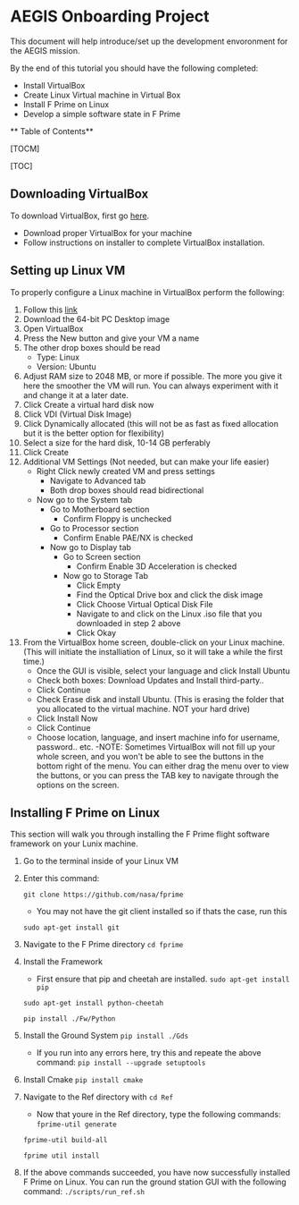 # AEGIS Onboarding Project
This document will help introduce/set up the development envoronment for the AEGIS mission.

By the end of this tutorial you should have the following completed:

- Install VirtualBox
- Create Linux Virtual machine in Virtual Box
- Install F Prime on Linux
- Develop a simple software state in F Prime

** Table of Contents**

[TOCM]

[TOC]

## Downloading VirtualBox
To download VirtualBox, first go [here](https://www.virtualbox.org/).
- Download proper VirtualBox for your machine
- Follow instructions on installer to complete VirtualBox installation.

## Setting up Linux VM
To properly configure a Linux machine in VirtualBox perform the following:
1. Follow this [link](http://releases.ubuntu.com/16.04/)
2. Download the 64-bit PC Desktop image
3. Open VirtualBox
4. Press the New button and give your VM a name
5. The other drop boxes should be read
	- Type: Linux
	- Version: Ubuntu
6. Adjust RAM size to 2048 MB, or more if possible. The more you give it here the smoother the VM will run. You can always experiment with it and change it at a later date.
7. Click Create a virtual hard disk now
8. Click VDI (Virtual Disk Image)
9. Click Dynamically allocated (this will not be as fast as fixed allocation but it is the better option for flexibility)
10. Select a size for the hard disk, 10-14 GB perferably
11. Click Create
12. Additional VM Settings (Not needed, but can make your life easier)
	- Right Click newly created VM and press settings
		- Navigate to Advanced tab
		- Both drop boxes should read bidirectional
	- Now go to the System tab
		 - Go to Motherboard section
			- Confirm Floppy is unchecked
		- Go to Processor section
			- Confirm Enable PAE/NX is checked
		- Now go to Display tab
			- Go to Screen section
				- Confirm Enable 3D Acceleration is checked
			- Now go to Storage Tab
				- Click Empty
				- Find the Optical Drive box and click the disk image
				- Click Choose Virtual Optical Disk File
				- Navigate to and click on the Linux .iso file that you downloaded in step 2 above
				- Click Okay
13. From the VirtualBox home screen, double-click on your Linux machine. (This will initiate the installiation of Linux, so it will take a while the first time.)
	- Once the GUI is visible, select your language and click Install Ubuntu
	- Check both boxes: Download Updates and Install third-party..
	- Click Continue
	- Check Erase disk and install Ubuntu. (This is erasing the folder that you allocated to the virtual machine. NOT your hard drive)
	- Click Install Now
	- Click Continue
	- Choose location, language, and insert machine info for username, password.. etc.
	-NOTE: Sometimes VirtualBox will not fill up your whole screen, and you won't be able to see the buttons in the bottom right of the menu. You can either drag the menu over to view the buttons, or you can press the TAB key to navigate through the options on the screen.

## Installing F Prime on Linux
This section will walk you through installing the F Prime flight software framework on your Lunix machine.
1. Go to the terminal inside of your Linux VM
2. Enter this command:
	
	`git clone https://github.com/nasa/fprime`
	
	- You may not have the git client installed so if thats the case, run this
	
	`sudo apt-get install git`
	
3. Navigate to the F Prime directory 
	`cd fprime`
4. Install the Framework
	- First ensure that pip and cheetah are installed.
	`sudo apt-get install pip`
	
	`sudo apt-get install python-cheetah`
	
	`pip install ./Fw/Python`
5. Install the Ground System
	`pip install ./Gds`
	
	- If you run into any errors here, try this and repeate the above command:
	`pip install --upgrade setuptools`
	
6. Install Cmake
	`pip install cmake`
	
7. Navigate to the Ref directory with
	`cd Ref`
	- Now that youre in the Ref directory, type the following commands:
	`fprime-util generate`
	
	`fprime-util build-all`
	
	`fprime util install`
	
8. If the above commands succeeded, you have now successfully installed F Prime on Linux. You can run the ground station GUI with the following command:
	`./scripts/run_ref.sh`

